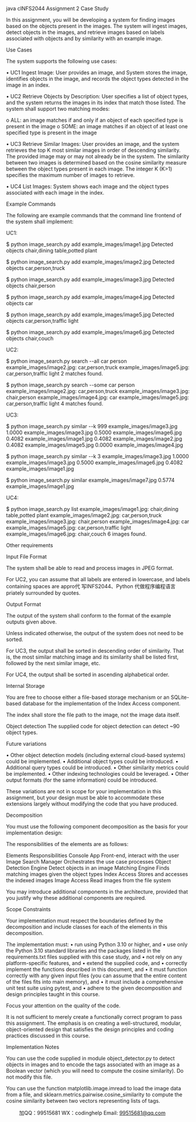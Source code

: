 java cINFS2044 Assignment 2 Case Study 
 
In this assignment, you will be developing a system for finding images based on the objects 
present in the images. The system will ingest images, detect objects in the images, and 
retrieve images based on labels associated with objects and by similarity with an example 
image. 
 
Use Cases 
 
The system supports the following use cases: 
 
• UC1 Ingest Image: User provides an image, and System stores the image, identifies 
objects in the image, and records the object types detected in the image in an index. 
 
• UC2 Retrieve Objects by Description: User specifies a list of object types, and the 
system returns the images in its index that match those listed. The system shall 
support two matching modes: 
 
o ALL: an image matches if and only if an object of each specified type is 
present in the image 
o SOME: an image matches if an object of at least one specified type is present 
in the image 
 
• UC3 Retrieve Similar Images: User provides an image, and the system retrieves the 
top K most similar images in order of descending similarity. The provided image may 
or may not already be in the system. The similarity between two images is 
determined based on the cosine similarity measure between the object types 
present in each image. The integer K (K>1) specifies the maximum number of images 
to retrieve. 
 
• UC4 List Images: System shows each image and the object types associated with 
each image in the index. 
 
 
 Example Commands 
 
The following are example commands that the command line frontend of the system shall 
implement: 
 
UC1: 
 
$ python image_search.py add example_images/image1.jpg 
Detected objects chair,dining table,potted plant 
 
$ python image_search.py add example_images/image2.jpg 
Detected objects car,person,truck 
 
$ python image_search.py add example_images/image3.jpg 
Detected objects chair,person 
 
$ python image_search.py add example_images/image4.jpg 
Detected objects car 
 
$ python image_search.py add example_images/image5.jpg 
Detected objects car,person,traffic light 
 
$ python image_search.py add example_images/image6.jpg 
Detected objects chair,couch 
 
UC2: 
 
$ python image_search.py search --all car person 
example_images/image2.jpg: car,person,truck 
example_images/image5.jpg: car,person,traffic light 
2 matches found. 
 
$ python image_search.py search --some car person 
example_images/image2.jpg: car,person,truck 
example_images/image3.jpg: chair,person 
example_images/image4.jpg: car 
example_images/image5.jpg: car,person,traffic light 
4 matches found. 
 
UC3: 
 
$ python image_search.py similar --k 999 example_images/image3.jpg 
1.0000 example_images/image3.jpg 
0.5000 example_images/image6.jpg 
0.4082 example_images/image1.jpg 
0.4082 example_images/image2.jpg 
0.4082 example_images/image5.jpg 
0.0000 example_images/image4.jpg 
 
$ python image_search.py similar --k 3 example_images/image3.jpg 
1.0000 example_images/image3.jpg 
0.5000 example_images/image6.jpg 0.4082 example_images/image1.jpg 
 
$ python image_search.py similar example_images/image7.jpg 
0.5774 example_images/image1.jpg 
 
UC4: 
 
$ python image_search.py list 
example_images/image1.jpg: chair,dining table,potted plant 
example_images/image2.jpg: car,person,truck 
example_images/image3.jpg: chair,person 
example_images/image4.jpg: car 
example_images/image5.jpg: car,person,traffic light 
example_images/image6.jpg: chair,couch 
6 images found. 
 
Other requirements 
 
Input File Format 
 
The system shall be able to read and process images in JPEG format. 
 
For UC2, you can assume that all labels are entered in lowercase, and labels containing 
spaces are appro代 写INFS2044、Python
代做程序编程语言priately surrounded by quotes. 
 
Output Format 
 
The output of the system shall conform to the format of the example outputs given above. 
 
Unless indicated otherwise, the output of the system does not need to be sorted. 
 
For UC3, the output shall be sorted in descending order of similarity. That is, the most 
similar matching image and its similarity shall be listed first, followed by the next similar 
image, etc. 
 
For UC4, the output shall be sorted in ascending alphabetical order. 
 
Internal Storage 
 
You are free to choose either a file-based storage mechanism or an SQLite-based database 
for the implementation of the Index Access component. 
 
The index shall store the file path to the image, not the image data itself. 
 
Object detection 
 The supplied code for object detection can detect ~90 object types. 
 
Future variations 
 
• Other object detection models (including external cloud-based systems) could be 
implemented. 
• Additional object types could be introduced. 
• Additional query types could be introduced. 
• Other similarity metrics could be implemented. 
• Other indexing technologies could be leveraged. 
• Other output formats (for the same information) could be introduced. 
 
These variations are not in scope for your implementation in this assignment, but your 
design must be able to accommodate these extensions largely without modifying the code 
that you have produced. 
 
Decomposition 
 
You must use the following component decomposition as the basis for your implementation 
design: 
 
The responsibilities of the elements are as follows: 
 
Elements Responsibilities 
Console App Front-end, interact with the user 
Image Search Manager Orchestrates the use case processes 
Object Detection Engine Detect objects in an image 
Matching Engine Finds matching images given the object types 
Index Access Stores and accesses the indexed images 
Image Access Read images from the file system 
 
You may introduce additional components in the architecture, provided that you justify why 
these additional components are required. 
 
 Scope  Constraints 
 
Your implementation must respect the boundaries defined by the decomposition and 
include classes for each of the elements in this decomposition. 
 
The implementation must: 
• run using Python 3.10 or higher, and 
• use only the Python 3.10 standard libraries and the packages listed in the 
requirements.txt files supplied with this case study, and 
• not rely on any platform-specific features, and 
• extend the supplied code, and 
• correctly implement the functions described in this document, and 
• it must function correctly with any given input files (you can assume that the entire 
content of the files fits into main memory), and 
• it must include a comprehensive unit test suite using pytest, and 
• adhere to the given decomposition and design principles taught in this course. 
 
Focus your attention on the quality of the code. 
 
It is not sufficient to merely create a functionally correct program to pass this assignment. 
The emphasis is on creating a well-structured, modular, object-oriented design that satisfies 
the design principles and coding practices discussed in this course. 
 
Implementation Notes 
 
You can use the code supplied in module object_detector.py to detect objects in 
images and to encode the tags associated with an image as a Boolean vector (which you will 
need to compute the cosine similarity). Do not modify this file. 
 
You can use the function matplotlib.image.imread to load the image data from a file, and 
sklearn.metrics.pairwise.cosine_similarity to compute the cosine similarity between two 
vectors representing lists of tags. 
 
         
加QQ：99515681  WX：codinghelp  Email: 99515681@qq.com
